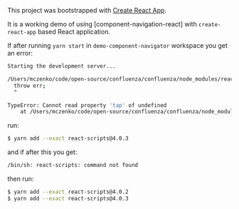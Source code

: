 This project was bootstrapped with [Create React App](https://github.com/facebook/create-react-app). 

It is a working demo of using [component-navigation-react] with `create-react-app` based React application.

If after running `yarn start` in `demo-component-navigator` workspace you get an error:

```bash
Starting the development server...

/Users/mczenko/code/open-source/confluenza/confluenza/node_modules/react-scripts/scripts/start.js:19
  throw err;
  ^

TypeError: Cannot read property 'tap' of undefined
    at /Users/mczenko/code/open-source/confluenza/confluenza/node_modules/@pmmmwh/react-refresh-webpack-plugin/lib/index.js:236:65
```

run:

```bash
$ yarn add --exact react-scripts@4.0.3
```

and if after this you get:

```bash
/bin/sh: react-scripts: command not found
```

then run:

```bash
$ yarn add --exact react-scripts@4.0.2
$ yarn add --exact react-scripts@4.0.3
```